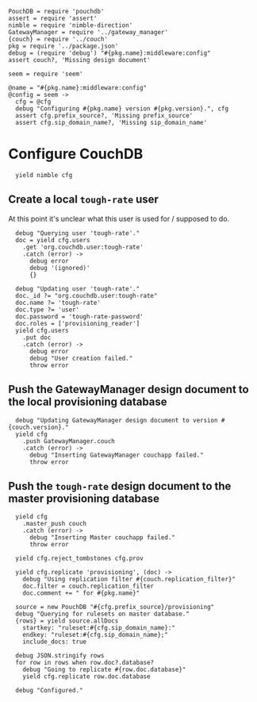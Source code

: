     PouchDB = require 'pouchdb'
    assert = require 'assert'
    nimble = require 'nimble-direction'
    GatewayManager = require '../gateway_manager'
    {couch} = require '../couch'
    pkg = require '../package.json'
    debug = (require 'debug') "#{pkg.name}:middleware:config"
    assert couch?, 'Missing design document'

    seem = require 'seem'

    @name = "#{pkg.name}:middleware:config"
    @config = seem ->
      cfg = @cfg
      debug "Configuring #{pkg.name} version #{pkg.version}.", cfg
      assert cfg.prefix_source?, 'Missing prefix_source'
      assert cfg.sip_domain_name?, 'Missing sip_domain_name'

Configure CouchDB
=================

      yield nimble cfg

Create a local `tough-rate` user
--------------------------------

At this point it's unclear what this user is used for / supposed to do.

      debug "Querying user 'tough-rate'."
      doc = yield cfg.users
        .get 'org.couchdb.user:tough-rate'
        .catch (error) ->
          debug error
          debug '(ignored)'
          {}

      debug "Updating user 'tough-rate'."
      doc._id ?= "org.couchdb.user:tough-rate"
      doc.name ?= 'tough-rate'
      doc.type ?= 'user'
      doc.password = 'tough-rate-password'
      doc.roles = ['provisioning_reader']
      yield cfg.users
        .put doc
        .catch (error) ->
          debug error
          debug "User creation failed."
          throw error

Push the GatewayManager design document to the local provisioning database
--------------------------------------------------------------------------

      debug "Updating GatewayManager design document to version #{couch.version}."
      yield cfg
        .push GatewayManager.couch
        .catch (error) ->
          debug "Inserting GatewayManager couchapp failed."
          throw error

Push the `tough-rate` design document to the master provisioning database
-------------------------------------------------------------------------

      yield cfg
        .master_push couch
        .catch (error) ->
          debug "Inserting Master couchapp failed."
          throw error

      yield cfg.reject_tombstones cfg.prov

      yield cfg.replicate 'provisioning', (doc) ->
        debug "Using replication filter #{couch.replication_filter}"
        doc.filter = couch.replication_filter
        doc.comment += " for #{pkg.name}"

      source = new PouchDB "#{cfg.prefix_source}/provisioning"
      debug "Querying for rulesets on master database."
      {rows} = yield source.allDocs
        startkey: "ruleset:#{cfg.sip_domain_name}:"
        endkey: "ruleset:#{cfg.sip_domain_name};"
        include_docs: true

      debug JSON.stringify rows
      for row in rows when row.doc?.database?
        debug "Going to replicate #{row.doc.database}"
        yield cfg.replicate row.doc.database

      debug "Configured."
